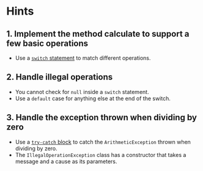 # Hints

## 1. Implement the method calculate to support a few basic operations

- Use a [`switch` statement][switch-statement-docs] to match different operations.

## 2. Handle illegal operations

- You cannot check for `null` inside a `switch` statement.
- Use a `default` case for anything else at the end of the switch.

## 3. Handle the exception thrown when dividing by zero

- Use a [`try-catch` block][exception-handling-docs] to catch the `ArithmeticException` thrown when dividing by zero.
- The `IllegalOperationException` class has a constructor that takes a message and a cause as its parameters.

[switch-statement-docs]: https://docs.oracle.com/javase/tutorial/java/nutsandbolts/switch.html

[exception-handling-docs]: https://docs.oracle.com/javase/tutorial/essential/exceptions/handling.html